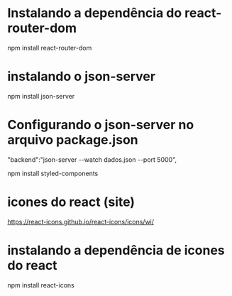 # Instalando a dependência do react-router-dom

npm install react-router-dom

# instalando o json-server

npm install json-server

# Configurando o json-server no arquivo package.json

 "backend":"json-server --watch dados.json --port 5000",


 npm install styled-components


 # icones do react (site)

 https://react-icons.github.io/react-icons/icons/wi/

# instalando a dependência de icones do react

 npm install react-icons   